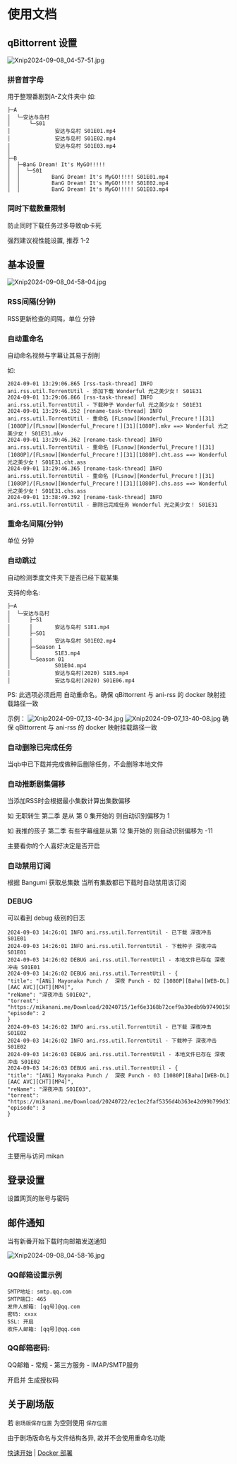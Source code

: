 # 使用文档

## qBittorrent 设置

![Xnip2024-09-08_04-57-51.jpg](../image/Xnip2024-09-08_04-57-51.jpg)

### 拼音首字母

用于整理番剧到A-Z文件夹中
如:

    ├─A
    │  └─安达与岛村
    │      └─S01
    │              安达与岛村 S01E01.mp4
    │              安达与岛村 S01E02.mp4
    │              安达与岛村 S01E03.mp4
    │
    ├─B
    │  ├─BanG Dream! It's MyGO!!!!!
    │  │  └─S01
    │  │          BanG Dream! It's MyGO!!!!! S01E01.mp4
    │  │          BanG Dream! It's MyGO!!!!! S01E02.mp4
    │  │          BanG Dream! It's MyGO!!!!! S01E03.mp4

### 同时下载数量限制

防止同时下载任务过多导致qb卡死

强烈建议视性能设置, 推荐 1-2

## 基本设置

![Xnip2024-09-08_04-58-04.jpg](../image/Xnip2024-09-08_04-58-04.jpg)

### RSS间隔(分钟)

RSS更新检查的间隔，单位 分钟

### 自动重命名

自动命名视频与字幕让其易于刮削

如:

    2024-09-01 13:29:06.865 [rss-task-thread] INFO  ani.rss.util.TorrentUtil - 添加下载 Wonderful 光之美少女！ S01E31
    2024-09-01 13:29:06.866 [rss-task-thread] INFO  ani.rss.util.TorrentUtil - 下载种子 Wonderful 光之美少女！ S01E31
    2024-09-01 13:29:46.352 [rename-task-thread] INFO  ani.rss.util.TorrentUtil - 重命名 [FLsnow][Wonderful_Precure！][31][1080P]/[FLsnow][Wonderful_Precure！][31][1080P].mkv ==> Wonderful 光之美少女！ S01E31.mkv
    2024-09-01 13:29:46.362 [rename-task-thread] INFO  ani.rss.util.TorrentUtil - 重命名 [FLsnow][Wonderful_Precure！][31][1080P]/[FLsnow][Wonderful_Precure！][31][1080P].cht.ass ==> Wonderful 光之美少女！ S01E31.cht.ass
    2024-09-01 13:29:46.365 [rename-task-thread] INFO  ani.rss.util.TorrentUtil - 重命名 [FLsnow][Wonderful_Precure！][31][1080P]/[FLsnow][Wonderful_Precure！][31][1080P].chs.ass ==> Wonderful 光之美少女！ S01E31.chs.ass
    2024-09-01 13:38:49.392 [rename-task-thread] INFO  ani.rss.util.TorrentUtil - 删除已完成任务 Wonderful 光之美少女！ S01E31

### 重命名间隔(分钟)

单位 分钟

### 自动跳过

自动检测季度文件夹下是否已经下载某集

支持的命名:

    ├─A
    │  └─安达与岛村
    │      ├─S1
    │      │       安达与岛村 S1E1.mp4
    │      ├─S01
    │      │       安达与岛村 S01E02.mp4
    │      ├─Season 1
    │      │       S1E3.mp4
    │      └─Season 01
    │              S01E04.mp4
    │              安达与岛村(2020) S1E5.mp4
    │              安达与岛村(2020) S01E06.mp4

PS: 此选项必须启用 自动重命名。确保 qBittorrent 与 ani-rss 的 docker 映射挂载路径一致

示例：
![Xnip2024-09-07_13-40-34.jpg](../image/Xnip2024-09-07_13-40-34.jpg)
![Xnip2024-09-07_13-40-08.jpg](../image/Xnip2024-09-07_13-40-08.jpg)
确保 qBittorrent 与 ani-rss 的 docker 映射挂载路径一致

### 自动删除已完成任务

当qb中已下载并完成做种后删除任务，不会删除本地文件

### 自动推断剧集偏移

当添加RSS时会根据最小集数计算出集数偏移

如 无职转生 第二季 是从 第 0 集开始的 则自动识别偏移为 1

如 我推的孩子 第二季 有些字幕组是从第 12 集开始的 则自动识别偏移为 -11

主要看你的个人喜好决定是否开启

### 自动禁用订阅

根据 Bangumi 获取总集数 当所有集数都已下载时自动禁用该订阅

### DEBUG

可以看到 debug 级别的日志

    2024-09-03 14:26:01 INFO ani.rss.util.TorrentUtil - 已下载 深夜冲击 S01E01
    2024-09-03 14:26:01 INFO ani.rss.util.TorrentUtil - 下载种子 深夜冲击 S01E01
    2024-09-03 14:26:02 DEBUG ani.rss.util.TorrentUtil - 本地文件已存在 深夜冲击 S01E01
    2024-09-03 14:26:02 DEBUG ani.rss.util.TorrentUtil - {
    "title": "[ANi] Mayonaka Punch /  深夜 Punch - 02 [1080P][Baha][WEB-DL][AAC AVC][CHT][MP4]",
    "reName": "深夜冲击 S01E02",
    "torrent": "https://mikanani.me/Download/20240715/1ef6e3168b72cef9a30edb9b97490158629ba7d0.torrent",
    "episode": 2
    }
    2024-09-03 14:26:02 INFO ani.rss.util.TorrentUtil - 已下载 深夜冲击 S01E02
    2024-09-03 14:26:02 INFO ani.rss.util.TorrentUtil - 下载种子 深夜冲击 S01E02
    2024-09-03 14:26:03 DEBUG ani.rss.util.TorrentUtil - 本地文件已存在 深夜冲击 S01E02
    2024-09-03 14:26:03 DEBUG ani.rss.util.TorrentUtil - {
    "title": "[ANi] Mayonaka Punch /  深夜 Punch - 03 [1080P][Baha][WEB-DL][AAC AVC][CHT][MP4]",
    "reName": "深夜冲击 S01E03",
    "torrent": "https://mikanani.me/Download/20240722/ec1ec2faf5356d4b363e42d99b799d31450bc34d.torrent",
    "episode": 3
    }

## 代理设置

主要用与访问 mikan

## 登录设置

设置网页的账号与密码

## 邮件通知

当有新番开始下载时向邮箱发送通知

![Xnip2024-09-08_04-58-16.jpg](../image/Xnip2024-09-08_04-58-16.jpg)

### QQ邮箱设置示例

    SMTP地址: smtp.qq.com
    SMTP端口: 465
    发件人邮箱: [qq号]@qq.com
    密码: xxxx
    SSL: 开启
    收件人邮箱: [qq号]@qq.com

### QQ邮箱密码:

QQ邮箱 - 常规 - 第三方服务 - IMAP/SMTP服务

开启并 生成授权码

## 关于剧场版

若 `剧场版保存位置` 为空则使用 `保存位置`

由于剧场版命名与文件结构各异, 故并不会使用重命名功能


[快速开始](START.md) | [Docker 部署](DOCKER.md)
